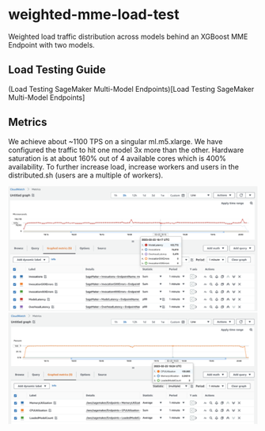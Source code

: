 # weighted-mme-load-test
Weighted load traffic distribution across models behind an XGBoost MME Endpoint with two models.

## Load Testing Guide
(Load Testing SageMaker Multi-Model Endpoints)[Load Testing SageMaker Multi-Model Endpoints]


## Metrics

We achieve about ~1100 TPS on a singular ml.m5.xlarge. We have configured the traffic to hit one model 3x more than the other. Hardware saturation is at about 160% out of 4 available cores which is 400% availability. To further increase load, increase workers and users in the distributed.sh (users are a multiple of workers).

<img src = "invocations-blog.png">

<img src = "hardware-blog.png">
